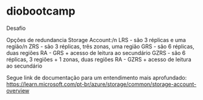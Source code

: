 # diobootcamp
Desafio

Opções de redundancia Storage Account:/n
LRS - são 3 réplicas e uma região/n
ZRS - são 3 réplicas, três zonas, uma região
GRS - são 6 réplicas, duas regiões
RA - GRS + acesso de leitura ao secundário
GZRS - são 6 réplicas, 3 regiões + 1 zonas, duas regiões
RA - GZRS + acesso de leitura ao secundário


Segue link de documentação para um entendimento mais aprofundado:
https://learn.microsoft.com/pt-br/azure/storage/common/storage-account-overview

